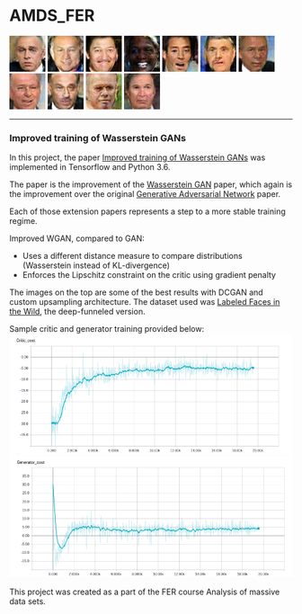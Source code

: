 # AMDS\_FER

![](assets/1.png)
![](assets/2.png)
![](assets/3.png)
![](assets/4.png)
![](assets/5.png)
![](assets/6.png)
![](assets/7.png)
![](assets/8.png)
![](assets/9.png)
![](assets/10.png)
![](assets/11.png)

---

### Improved training of Wasserstein GANs	

In this project, the paper [Improved training of Wasserstein GANs](https://arxiv.org/abs/1704.00028) was implemented in Tensorflow and Python 3.6.

The paper is the improvement of the [Wasserstein GAN](https://arxiv.org/abs/1701.07875) paper, which again is the improvement over the original [Generative Adversarial Network](https://arxiv.org/abs/1406.2661) paper.

Each of those extension papers represents a step to a more stable training regime.


Improved WGAN, compared to GAN:

* Uses a different distance measure to compare distributions (Wasserstein instead of KL-divergence)
* Enforces the Lipschitz constraint on the critic using gradient penalty

The images on the top are some of the best results with DCGAN and custom upsampling architecture. 
The dataset used was [Labeled Faces in the Wild](http://vis-www.cs.umass.edu/lfw/), the deep-funneled version.

Sample critic and generator training provided below:
![](assets/critic.png)
![](assets/generator.png)


This project was created as a part of the FER course Analysis of massive data sets.

